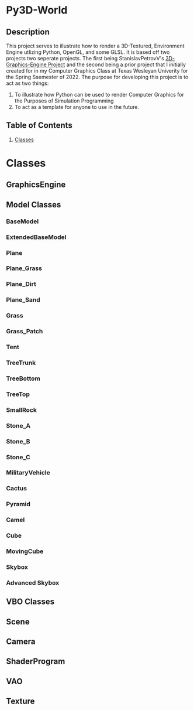 # Py3D-World

## Description

This project serves to illustrate how to render a 3D-Textured, Environment Engine utlizing Python, OpenGL, and some GLSL. It is based off two projects two seperate projects. The first being StanislavPetrovV's [3D-Graphics-Engine Project](https://github.com/StanislavPetrovV/3D-Graphics-Engine) and the second being a prior project that I initially created for in my Computer Graphics Class at Texas Wesleyan Univerity for the Spring Ssemester of 2022. The purpose for developing this project is to act as two things:

1. To illustrate how Python can be used to render Computer Graphics for the Purposes of Simulation Programming
2. To act as a template for anyone to use in the future. 

## Table of Contents

1. [Classes](#Classes)

# Classes

## GraphicsEngine

## Model Classes

### BaseModel

### ExtendedBaseModel

### Plane

### Plane_Grass

### Plane_Dirt

### Plane_Sand

### Grass

### Grass_Patch

### Tent

### TreeTrunk

### TreeBottom

### TreeTop

### SmallRock

### Stone_A

### Stone_B

### Stone_C

### MilitaryVehicle

### Cactus

### Pyramid

### Camel

### Cube

### MovingCube

### Skybox

### Advanced Skybox

## VBO Classes

## Scene

## Camera

## ShaderProgram

## VAO

## Texture
